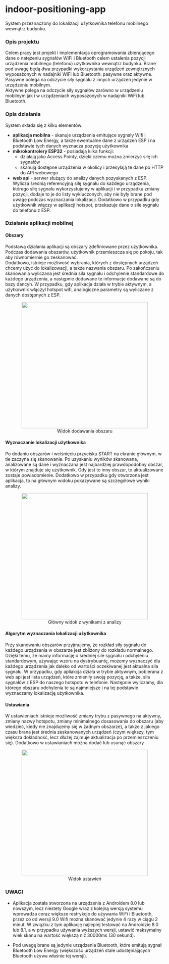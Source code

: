 # indoor-positioning-app

System przeznaczony do lokalizacji użytkownika telefonu mobilnego wewnątrz budynku.

### Opis projektu
Celem pracy jest projekt i implementacja oprogramowania zbierającego dane o natężeniu sygnałów WiFi i Bluetooth celem ustalenia pozycji urządzenia mobilnego (telefonu) użytkownika wewnątrz budynku.
Brane pod uwagę będą dwa przypadki wykorzystania urządzeń zewnętrznych wyposażonych w nadajniki WiFi lub Bluetooth: pasywne oraz aktywne.  
Pasywne polega na odczycie siły sygnału z innych urządzeń jedynie w urządzeniu mobilnym.  
Aktywne polega na odczycie siły sygnałów zarówno w urządzeniu mobilnym jak i w urządzeniach wyposażonych w nadajniki WiFi lub Bluetooth.  


### Opis działania

System składa się z kilku elementów:
* **aplikacja mobilna** - skanuje urządzenia emitujące sygnały Wifi i Bluetooth Low Energy, a także ewentualne dane z urządzeń ESP i na podstawie tych danych wyznacza pozycję użytkownika
* **mikrokontrolery ESP32** - posiadają kilka funkcji:
    * działają jako Access Pointy, dzięki czemu można zmierzyć siłę ich sygnałów
    * skanują dostępne urządzenia w okolicy i przesyłają te dane po HTTP do API webowego
* **web api** - serwer służący do analizy danych pozyskanych z ESP. Wylicza średnią referencyjną siłę sygnału do każdego urządzenia, którego siłę sygnału wykorzystujemy w aplikacji i w przypadku zmiany pozycji, dodaje to je do listy wykluczonych, aby nie były brane pod uwagę podczas wyznaczania lokalizacji. Dodatkowo w przypadku gdy użytkownik włączy w aplikacji hotspot, przekazuje dane o sile sygnału do telefonu z ESP.

### Działanie aplikacji mobilnej
#### Obszary

Podstawą działania aplikacji są obszary zdefiniowane przez użytkownika.  
Podczas dodawania obszarów, użytkownik przemieszcza się po pokoju, tak aby równomiernie go zeskanować.  
Dodatkowo, istnieje możliwość wybrania, których z dostępnych urządzeń chcemy użyć do lokalizowacji, a także nazwania obszaru.
Po zakończeniu skanowania wyliczana jest średnia siła sygnału i odchylenie standardowe do każdego urządzenia, a następnie dodawane te informacje dodawane są do bazy dancyh. W przypadku, gdy aplikacja działa w trybie aktywnym, a użytkownik włączył hotspot wifi, analogiczne parametry są wyliczane z danych dostępnych z ESP.
<p align="center">
  <img src="https://user-images.githubusercontent.com/33720728/101677846-6a04c880-3a5d-11eb-8383-5400b56c94f3.jpg" height="400"> </br>
  Widok dodawania obszaru
</p>

#### Wyznaczanie lokalizacji użytkownika

Po dodaniu obszarów i wciśnięciu przycisku START na ekranie głównym, w tle zaczyna się skanowanie. Po uzyskaniu wyników skanowana, analizowane są dane i wyznaczana jest najbardziej prawdopodobny obszar, w którym znajduje się użytkownik. Gdy jest to inny obszar, to aktualizowane zostaje powiadomienie. Dodatkowo w przypadku gdy otworzona jest aplikacja, to na głównym widoku pokazywane są szczegółowe wyniki analizy. 
<p align="center">
  <img src="https://user-images.githubusercontent.com/33720728/101677843-68d39b80-3a5d-11eb-900a-1958eef56002.jpg" height="400"> </br>
  Główny widok z wynikami z analizy
</p>

#### Algorytm wyznaczania lokalizacji użytkownika

Przy skanowaniu obszarów przyjmujemy, że rozkład siły sygnału do każdego urządzenia w obszarze jest zbliżony do rozkładu normalnego. Dzięki temu, że mamy informację o średniej sile sygnału i odchyleniu standardowym, używając wzoru na dystrybuantę, możemy wyznaczyć dla każdego urządzenia jak daleko od wartości oczekiwanej jest aktualna siła sygnału. W przypadku, gdy apliakcja działa w trybie aktywnym, pobierana z web api jest lista urządzeń, które zmieniły swoją pozycję, a także, siła sygnałów z ESP do naszego hotspotu w telefonie. Następnie wyliczamy, dla którego obszaru odchylenia te są najmniejsze i na tej podstawie wyznaczamy lokalizację użytkownika. 

#### Ustawiania

W ustawieniach istnieje możliwość zmiany trybu z pasywnego na aktywny, zmiany nazwy hotspotu, zmiany minimalnego dosasowania do obszaru (aby wiedzieć, kiedy nie znajdujemy się w żadnym obszarze), a także z jakiego czasu brana jest średnia zeskanowanych urządzeń (czym większy, tym większa dokładność, lecz dłużej zajmuje aktualizacja po przemieszczeniu się). Dodatkowo w ustawianiach można dodać lub usunąć obszary
<p align="center">
  <img src="https://user-images.githubusercontent.com/33720728/101677848-6a04c880-3a5d-11eb-85ee-68f1e811b6d1.jpg" height="400"> </br>
  Widok ustawień
</p>

### UWAGI

* Aplikacja została stworzona na urządzenia z Androidem 8.0 lub nowszym, lecz niestety Google wraz z kolejną wersją systemu wprowadza coraz większe restrykcje do używania WiFi i Bluetooth, przez co od wersji 9.0 Wifi można skanować jedynie 4 razy w ciągu 2 minut. W związku z tym aplikację najlepiej testować na Androidzie 8.0 lub 8.1, a w przypadku używania wyższych wersji, ustawić maksymalny wiek skanu na wartość większą niż 30000ms (30 sekund).

* Pod uwagę brane są jedynie urządzenia Bluetooth, które emitują sygnał Bluetooth Low Energy (większośc urządzeń stale udostęniających Bluetooth używa właśnie tej wersji).
